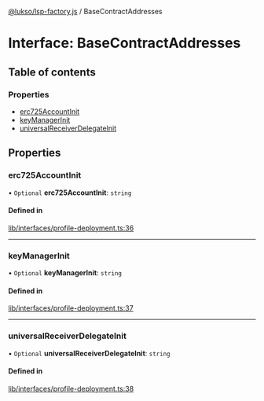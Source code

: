 [@lukso/lsp-factory.js](../README.md) / BaseContractAddresses

# Interface: BaseContractAddresses

## Table of contents

### Properties

- [erc725AccountInit](BaseContractAddresses.md#erc725accountinit)
- [keyManagerInit](BaseContractAddresses.md#keymanagerinit)
- [universalReceiverDelegateInit](BaseContractAddresses.md#universalreceiverdelegateinit)

## Properties

### erc725AccountInit

• `Optional` **erc725AccountInit**: `string`

#### Defined in

[lib/interfaces/profile-deployment.ts:36](https://github.com/lukso-network/tools-lsp-factory/blob/eccea2c/src/lib/interfaces/profile-deployment.ts#L36)

___

### keyManagerInit

• `Optional` **keyManagerInit**: `string`

#### Defined in

[lib/interfaces/profile-deployment.ts:37](https://github.com/lukso-network/tools-lsp-factory/blob/eccea2c/src/lib/interfaces/profile-deployment.ts#L37)

___

### universalReceiverDelegateInit

• `Optional` **universalReceiverDelegateInit**: `string`

#### Defined in

[lib/interfaces/profile-deployment.ts:38](https://github.com/lukso-network/tools-lsp-factory/blob/eccea2c/src/lib/interfaces/profile-deployment.ts#L38)
